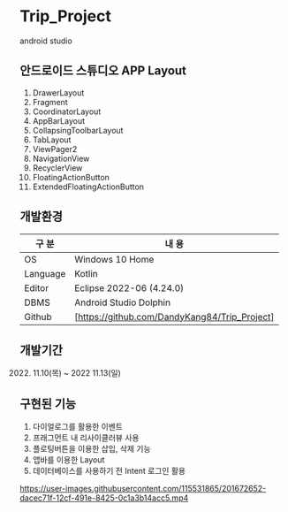 # Trip_Project
android studio

## 안드로이드 스튜디오 APP Layout
1. DrawerLayout
2. Fragment
3. CoordinatorLayout
4. AppBarLayout
5. CollapsingToolbarLayout
6. TabLayout
7. ViewPager2
8. NavigationView
9. RecyclerView
10. FloatingActionButton
11. ExtendedFloatingActionButton

## 개발환경

| 구 분 | 내 용 |
| --- | --- |
| OS | Windows 10 Home |
| Language | Kotlin |
| Editor | Eclipse 2022-06 (4.24.0) |
| DBMS | Android Studio Dolphin |
| Github | [https://github.com/DandyKang84/Trip_Project] |

## 개발기간

2022. 11.10(목) ~ 2022 11.13(일)

## 구현된 기능
1. 다이얼로그를 활용한 이벤트
2. 프래그먼트 내 리사이클러뷰 사용
3. 플로팅버튼을 이용한 삽입, 삭제 기능
4. 앱바를 이용한 Layout
5. 데이터베이스를 사용하기 전 Intent 로그인 활용


https://user-images.githubusercontent.com/115531865/201672652-dacec71f-12cf-491e-8425-0c1a3b14acc5.mp4



